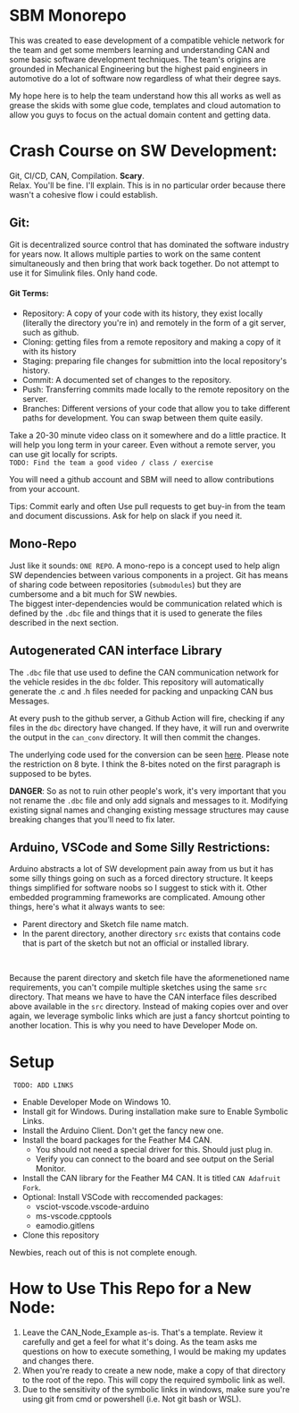 # SBM Monorepo

This was created to ease development of a compatible vehicle network for the team and get some members learning and understanding CAN and some basic software development techniques. The team's origins are grounded in Mechanical Engineering but the highest paid engineers in automotive do a lot of software now regardless of what their degree says.

My hope here is to help the team understand how this all works as well as grease the skids with some glue code, templates and cloud automation to allow you guys to focus on the actual domain content and getting data.

# Crash Course on SW Development:

Git, CI/CD, CAN, Compilation. **Scary**.<BR>  Relax. You'll be fine. I'll explain. This is in no particular order because there wasn't a cohesive flow i could establish.

## Git: 
Git is decentralized source control that has dominated the software industry for years now. It allows multiple parties to work on the same content simultaneously and then bring that work back together. Do not attempt to use it for Simulink files. Only hand code.

#### Git Terms:
- Repository: A copy of your code with its history, they exist locally (literally the directory you're in) and remotely in the form of a git server, such as github.  
- Cloning: getting files from a remote repository and making a copy of it with its history
- Staging: preparing file changes for submittion into the local repository's history. 
- Commit: A documented set of changes to the repository. 
- Push: Transferring commits made locally to the remote repository on the server. 
- Branches: Different versions of your code that allow you to take different paths for development. You can swap between them quite easily. 

Take a 20-30 minute video class on it somewhere and do a little practice. It will help you long term in your career. Even without a remote server, you can use git locally for scripts.<br> ```TODO: Find the team a good video / class / exercise```

You will need a github account and SBM will need to allow contributions from your account.

Tips: 
Commit early and often
Use pull requests to get buy-in from the team and document discussions.
Ask for help on slack if you need it.

## Mono-Repo

Just like it sounds: ```ONE REPO```. A mono-repo is a concept used to help align SW dependencies between various components in a project. Git has means of sharing code between repositories (```submodules```) but they are cumbersome and a bit much for SW newbies. <BR>
The biggest inter-dependencies would be communication related which is defined by the ```.dbc``` file and things that it is used to generate the files described in the next section.
## Autogenerated CAN interface Library

The ```.dbc``` file that use used to define the CAN communication network for the vehicle resides in the ```dbc``` folder. This repository will automatically generate the .c and .h files needed for packing and unpacking CAN bus Messages. 

At every push to the github server, a Github Action will fire, checking if any files in the ```dbc``` directory have changed. If they have, it will run and overwrite the output in the ```can_conv``` directory. It will then commit the changes.

The underlying code used for the conversion can be seen [here](https://github.com/howerj/dbcc#dbc-convertercompiler). Please note the restriction on 8 byte. I think the 8-bites noted on the first paragraph is supposed to be bytes. 

**DANGER**: So as not to ruin other people's work, it's very important that you not rename the ```.dbc``` file and only add signals and messages to it. Modifying existing signal names and changing existing message structures may cause breaking changes that you'll need to fix later.

## Arduino, VSCode and Some Silly Restrictions:
Arduino abstracts a lot of SW development pain away from us but it has some silly things going on such as a forced directory structure.
It keeps things simplified for software noobs so I suggest to stick with it. Other embedded programming frameworks are complicated.
Amoung other things, here's what it always wants to see:
- Parent directory and Sketch file name match. 
- In the parent directory, another directory ```src``` exists that contains code that is part of the sketch but not an official or installed library.
<br>

Because the parent directory and sketch file have the aformenetioned name requirements, you can't compile multiple sketches using the same ```src``` directory. That means we have to have the CAN interface files described above available in the ```src``` directory. Instead of making copies over and over again, we leverage symbolic links which are just a fancy shortcut pointing to another location. This is why you need to have Developer Mode on. 

# Setup
``` TODO: ADD LINKS```
- Enable Developer Mode on Windows 10.
- Install git for Windows. During installation make sure to Enable Symbolic Links.  
- Install the Arduino Client. Don't get the fancy new one. 
- Install the board packages for the Feather M4 CAN.
    - You should not need a special driver for this. Should just plug in.
    - Verify you can connect to the board and see output on the Serial Monitor.
- Install the CAN library for the Feather M4 CAN. It is titled ```CAN Adafruit Fork```.
- Optional: Install VSCode with reccomended packages:
    - vsciot-vscode.vscode-arduino
    - ms-vscode.cpptools
    - eamodio.gitlens
- Clone this repository

Newbies, reach out of this is not complete enough. 

# How to Use This Repo for a New Node: 

1. Leave the CAN_Node_Example as-is. That's a template. Review it carefully and get a feel for what it's doing. As the team asks me questions on how to execute something, I would be making my updates and changes there. 
2. When you're ready to create a new node, make a copy of that directory to the root of the repo. This will copy the required symbolic link as well.
3. Due to the sensitivity of the symbolic links in windows, make sure you're using git from cmd or powershell (i.e. Not git bash or WSL).



